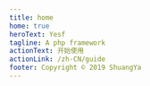 ```yaml
---
title: home
home: true
heroText: Yesf
tagline: A php framework
actionText: 开始使用
actionLink: /zh-CN/guide
footer: Copyright © 2019 ShuangYa
---
```

